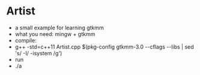 # Artist
<ul>
  <li>a small example for learning gtkmm</li>
  <li>what you need: mingw + gtkmm</li>

  <li>compile:</li>
<li>g++ -std=c++11 Artist.cpp $(pkg-config gtkmm-3.0 --cflags --libs | sed 's/ -I/ -isystem /g')</li>
  
  <li>run</li>
  <li>./a</li>
  </ul>
  
